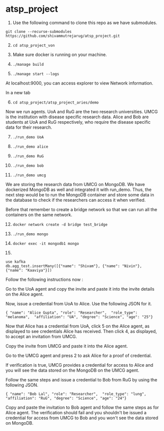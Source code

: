 # atsp_project

1. Use the following command to clone this repo as we have submodules. 

`git clone --recurse-submodules https://github.com/shivammutrejarug/atsp_project.git`

2. `cd atsp_project_von`

3. Make sure docker is running on your machine.

4. `./manage build`

5. `./manage start --logs`

At localhost:9000, you can access explorer to view Network information.

In a new tab 

6. `cd atsp_project/atsp_project_aries/demo`

Now we run agents. UoA and RuG are the two research universities. UMCG is the institution with disease specific research data. Alice and Bob are students at UoA and RuG respectively, who require the disease specific data for their research.

7. `./run_demo UoA`

8. `./run_demo alice`

9. `./run_demo RuG`

10. `./run_demo bob`

11. `./run_demo umcg`

We are storing the research data from UMCG on MongoDB. We have dockerized MongoDB as well and integrated it with run_demo. Thus, the next step would be to run the MongoDB container and store some data in the database to check if the researchers can access it when verified.

Before that remember to create a bridge network so that we can run all the containers on the same network.

12. `docker network create -d bridge test_bridge`

13. `./run_demo mongo`

14. `docker exec -it mongodb1 mongo`

15. 
```
use kafka 
db.agg_test.insertMany([{"name": "Shivam"}, {"name": "Nivin"}, {"name": "Kaaviya"}])
```

Follow the following instructions now : 

Go to the UoA agent and copy the invite and paste it into the invite details on the Alice agent.

Now, issue a credential from UoA to Alice. Use the following JSON for it.

`{ "name": "Alice Gupta", "role": "Researcher",  "role_type": "melanoma",  "affiliation": "UA", "degree": "Science", "age": "25"}`

Now that Alice has a credential from UoA, click 5 on the Alice agent, as displayed to see credentials Alice has received. Then click 4, as displayed, to accept an invitation from UMCG.

Copy the invite from UMCG and paste it into the Alice agent. 

Go to the UMCG agent and press 2 to ask Alice for a proof of credential. 

If verification is true, UMCG provides a credential for access to Alice and you will see the data stored on the MongoDB on the UMCG agent. 

Follow the same steps and issue a credential to Bob from RuG by using the following JSON.

`{ "name": "Bob Lal", "role": "Researcher",  "role_type": "lung",  "affiliation": "RuG", "degree": "Science", "age": "24"}`

Copy and paste the invitation to Bob agent and follow the same steps as for Alice agent.
The verification should fail and you shouldn't be issued a credential for access from UMCG to Bob and you won't see the data stored on MongoDB.


